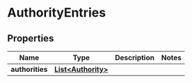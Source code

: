 
# AuthorityEntries

## Properties
Name | Type | Description | Notes
------------ | ------------- | ------------- | -------------
**authorities** | [**List&lt;Authority&gt;**](Authority.md) |  | 



